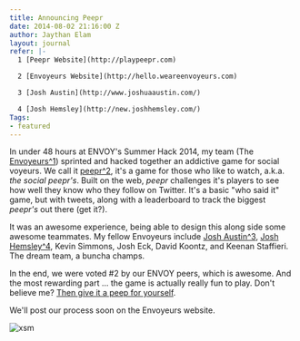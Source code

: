 ```yaml
---
title: Announcing Peepr
date: 2014-08-02 21:16:00 Z
author: Jaythan Elam
layout: journal
refer: |-
  1 [Peepr Website](http://playpeepr.com)

  2 [Envoyeurs Website](http://hello.weareenvoyeurs.com)

  3 [Josh Austin](http://www.joshuaaustin.com/)

  4 [Josh Hemsley](http://new.joshhemsley.com/)
Tags:
- featured
---
```


In under 48 hours at ENVOY's Summer Hack 2014, my team (The [Envoyeurs^1](#refer)) sprinted and hacked together an addictive game for social voyeurs. We call it [peepr^2](#refer), it's a game for those who like to watch, a.k.a. *the social peepr's*. Built on the web, *peepr* challenges it's players to see how well they know who they follow on Twitter. It's a basic "who said it" game, but with tweets, along with a leaderboard to track the biggest *peepr's* out there (get it?).

It was an awesome experience, being able to design this along side some awesome teammates. My fellow Envoyeurs include [Josh Austin^3](#refer), [Josh Hemsley^4](#refer), Kevin Simmons, Josh Eck, David Koontz, and Keenan Staffieri. The dream team, a buncha champs.

In the end, we were voted #2 by our ENVOY peers, which is awesome. And the most rewarding part ... the game is actually really fun to play. Don't believe me? [Then give it a peep for yourself](http://playpeepr.com).

We'll post our process soon on the Envoyeurs website.

![xsm](uploads/04-peepr.jpg)
